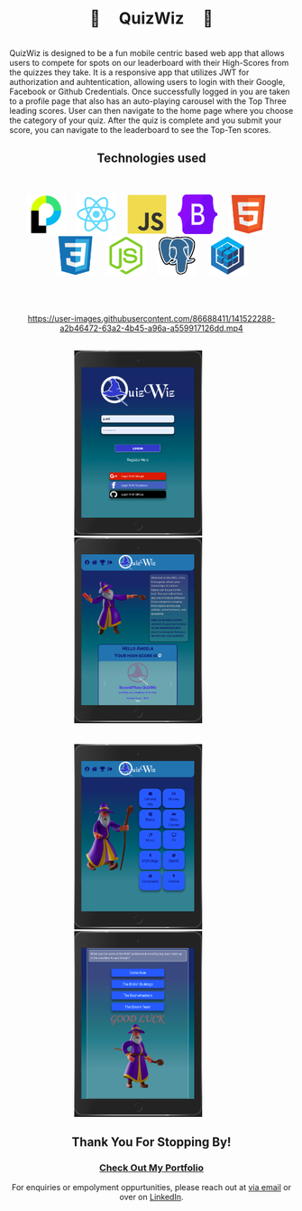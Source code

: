 **<h1 align="center"> :crystal_ball: &nbsp;&nbsp;&nbsp; **QuizWiz** &nbsp;&nbsp;&nbsp; :crystal_ball:  </h1>**


 <br />
QuizWiz is designed to be a fun mobile centric based web app that allows users to compete for spots on our leaderboard with their High-Scores from the quizzes they take. It is a responsive app that utilizes JWT for authorization and auhtentication, allowing users to login with their Google, Facebook or Github Credentials. Once successfully logged in you are taken to a profile page that also has an auto-playing carousel with the Top Three leading scores.
User can then navigate to the home page where you choose the category of your quiz. After the quiz is complete and you submit your score, you can navigate to the leaderboard to see the Top-Ten scores. 
 
<br />

<h2 align='center'>Technologies used</h2>

  <br />
 <br />
<div align='center'>
  <img  width="70" height="70" src="https://github.com/AntonioShaw/capstone-project/blob/wizard/1passport-1.png" />
 &nbsp;&nbsp;&nbsp;
  <img  width="70" height="70" src="https://github.com/AntonioShaw/capstone-project/blob/wizard/react-original.svg" />
 &nbsp;&nbsp;&nbsp;
 <img  width="70"height="70" src="https://github.com/AntonioShaw/capstone-project/blob/wizard/javascript-original.svg" />
 &nbsp;&nbsp;&nbsp;
  <img  width="70" height="70" src="https://github.com/AntonioShaw/capstone-project/blob/wizard/bootstrap-original.svg" />
 &nbsp;&nbsp;&nbsp;
  <img  width="70" height="70" src="https://github.com/AntonioShaw/capstone-project/blob/wizard/html5-original.svg"  />
 &nbsp;&nbsp;&nbsp;
  <img  width="70" height="70" src="https://github.com/AntonioShaw/capstone-project/blob/wizard/css3-original.svg" />
 &nbsp;&nbsp;&nbsp;
  <img  width="70" height="70" src="https://github.com/AntonioShaw/capstone-project/blob/wizard/nodejs-original.svg" />
  &nbsp;&nbsp;&nbsp;
  <img  width="70" height="70" src="https://github.com/AntonioShaw/capstone-project/blob/wizard/postgresql-original.svg"    />
 &nbsp;&nbsp;&nbsp;
  <img  width="70" height="70" src="https://github.com/AntonioShaw/capstone-project/blob/wizard/sequelize-original.svg"    />

<br />
 <br />
 <br />
 <br />
 
 


https://user-images.githubusercontent.com/86688411/141522288-a2b46472-63a2-4b45-a96a-a559917126dd.mp4

<br />

 <img width="45%" src="https://github.com/AntonioShaw/capstone-project/blob/wizard/quiz-log.png" />
  &nbsp;&nbsp;&nbsp; &nbsp;&nbsp;&nbsp; &nbsp;&nbsp;&nbsp;
<img width="45%"  src="https://github.com/AntonioShaw/capstone-project/blob/wizard/quizprofile.png" />
   &nbsp;&nbsp;&nbsp; &nbsp;&nbsp;&nbsp; &nbsp;&nbsp;&nbsp;
  <br />
  <br />
  <br />
<img width="45%"  src="https://github.com/AntonioShaw/capstone-project/blob/wizard/quizhome.png" />
  &nbsp;&nbsp;&nbsp; &nbsp;&nbsp;&nbsp; &nbsp;&nbsp;&nbsp;
 <img width="45%"  src="https://github.com/AntonioShaw/capstone-project/blob/wizard/quiz.png" />
  &nbsp;&nbsp;&nbsp; &nbsp;&nbsp;&nbsp; &nbsp;&nbsp;&nbsp;

</div>

 <h2 align="center">Thank You For Stopping By!</h2> 
 <h3 align='center'><a align='center' href="https://shabbypenguin.surge.sh/" >Check Out My Portfolio</a></h3>
<p align='center'>For enquiries or empolyment oppurtunities, please reach out at <a href="mailto:shabbypenguin@gmail.com">via email</a> or over on <a href="https://www.linkedin.com">LinkedIn</a>.</p>




 
